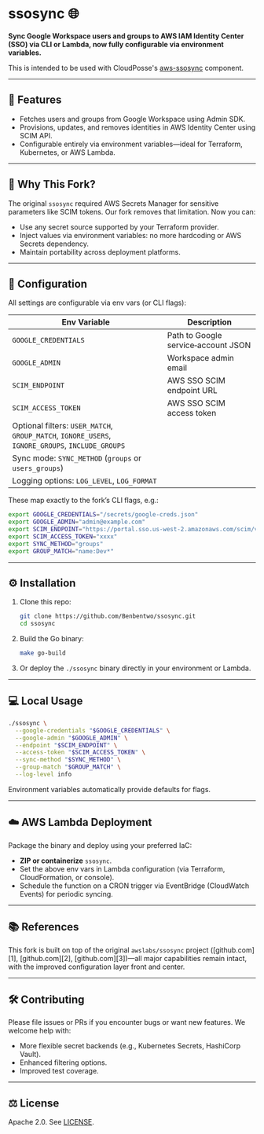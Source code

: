# ssosync 🌐

**Sync Google Workspace users and groups to AWS IAM Identity Center (SSO) via CLI or Lambda, now fully configurable via environment variables.**

This is intended to be used with CloudPosse's [aws-ssosync](https://github.com/cloudposse-terraform-components/aws-ssosync) component.

---

## 🚀 Features

- Fetches users and groups from Google Workspace using Admin SDK.
- Provisions, updates, and removes identities in AWS Identity Center using SCIM API.
- Configurable entirely via environment variables—ideal for Terraform, Kubernetes, or AWS Lambda.

---

## 🔧 Why This Fork?

The original `ssosync` required AWS Secrets Manager for sensitive parameters like SCIM tokens. Our fork removes that limitation. Now you can:

- Use any secret source supported by your Terraform provider.
- Inject values via environment variables: no more hardcoding or AWS Secrets dependency.
- Maintain portability across deployment platforms.

---

## 📌 Configuration

All settings are configurable via env vars (or CLI flags):

| Env Variable                                                                                     | Description                         |
| ------------------------------------------------------------------------------------------------ | ----------------------------------- |
| `GOOGLE_CREDENTIALS`                                                                             | Path to Google service‑account JSON |
| `GOOGLE_ADMIN`                                                                                   | Workspace admin email               |
| `SCIM_ENDPOINT`                                                                                  | AWS SSO SCIM endpoint URL           |
| `SCIM_ACCESS_TOKEN`                                                                              | AWS SSO SCIM access token           |
| Optional filters: `USER_MATCH`, `GROUP_MATCH`, `IGNORE_USERS`, `IGNORE_GROUPS`, `INCLUDE_GROUPS` |                                     |
| Sync mode: `SYNC_METHOD` (`groups` or `users_groups`)                                            |                                     |
| Logging options: `LOG_LEVEL`, `LOG_FORMAT`                                                       |                                     |

These map exactly to the fork’s CLI flags, e.g.:

```bash
export GOOGLE_CREDENTIALS="/secrets/google-creds.json"
export GOOGLE_ADMIN="admin@example.com"
export SCIM_ENDPOINT="https://portal.sso.us-west-2.amazonaws.com/scim/v2"
export SCIM_ACCESS_TOKEN="xxxx"
export SYNC_METHOD="groups"
export GROUP_MATCH="name:Dev*"
```

---

## ⚙️ Installation

1. Clone this repo:

   ```bash
   git clone https://github.com/Benbentwo/ssosync.git
   cd ssosync
   ```

2. Build the Go binary:

   ```bash
   make go-build
   ```

3. Or deploy the `./ssosync` binary directly in your environment or Lambda.

---

## 💻 Local Usage

```bash
./ssosync \
  --google-credentials "$GOOGLE_CREDENTIALS" \
  --google-admin "$GOOGLE_ADMIN" \
  --endpoint "$SCIM_ENDPOINT" \
  --access-token "$SCIM_ACCESS_TOKEN" \
  --sync-method "$SYNC_METHOD" \
  --group-match "$GROUP_MATCH" \
  --log-level info
```

Environment variables automatically provide defaults for flags.

---

## ☁️ AWS Lambda Deployment

Package the binary and deploy using your preferred IaC:

- **ZIP or containerize** `ssosync`.
- Set the above env vars in Lambda configuration (via Terraform, CloudFormation, or console).
- Schedule the function on a CRON trigger via EventBridge (CloudWatch Events) for periodic syncing.

---

## 📚 References

This fork is built on top of the original `awslabs/ssosync` project ([github.com][1], [github.com][2], [github.com][3])—all major capabilities remain intact, with the improved configuration layer front and center.

---

## 🛠️ Contributing

Please file issues or PRs if you encounter bugs or want new features. We welcome help with:

- More flexible secret backends (e.g., Kubernetes Secrets, HashiCorp Vault).
- Enhanced filtering options.
- Improved test coverage.

---

## ⚖️ License

Apache 2.0. See [LICENSE](LICENSE).

